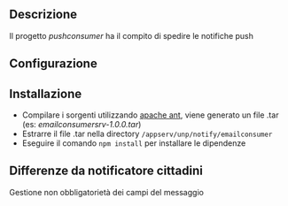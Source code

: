 ## Descrizione

Il progetto _pushconsumer_ ha il compito di spedire le notifiche push

## Configurazione
 

## Installazione

* Compilare i sorgenti utilizzando [apache ant](https://ant.apache.org/), viene generato un file .tar (es: _emailconsumersrv-1.0.0.tar_)
* Estrarre il file .tar nella directory `/appserv/unp/notify/emailconsumer`
* Eseguire il comando `npm install` per installare le dipendenze

## Differenze da notificatore cittadini
Gestione non obbligatorietà dei campi del messaggio